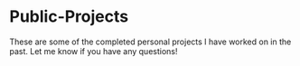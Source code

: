 # Public-Projects
These are some of the completed personal projects I have worked on in the past. Let me know if you have any questions! 
